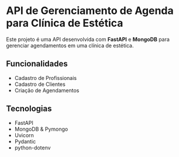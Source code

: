 # API de Gerenciamento de Agenda para Clínica de Estética

Este projeto é uma API desenvolvida com **FastAPI** e **MongoDB** para gerenciar agendamentos em uma clínica de estética.

## Funcionalidades
- Cadastro de Profissionais
- Cadastro de Clientes
- Criação de Agendamentos

## Tecnologias
- FastAPI
- MongoDB & Pymongo
- Uvicorn
- Pydantic
- python-dotenv